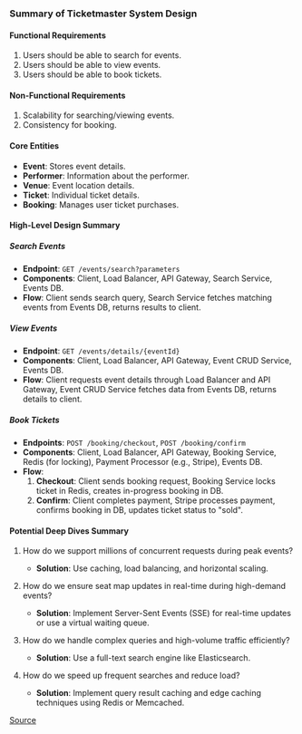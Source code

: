 ### Summary of Ticketmaster System Design

#### Functional Requirements
1. Users should be able to search for events.
2. Users should be able to view events.
3. Users should be able to book tickets.

#### Non-Functional Requirements
1. Scalability for searching/viewing events.
2. Consistency for booking.

#### Core Entities
- **Event**: Stores event details.
- **Performer**: Information about the performer.
- **Venue**: Event location details.
- **Ticket**: Individual ticket details.
- **Booking**: Manages user ticket purchases.

#### High-Level Design Summary

##### Search Events
- **Endpoint**: `GET /events/search?parameters`
- **Components**: Client, Load Balancer, API Gateway, Search Service, Events DB.
- **Flow**: Client sends search query, Search Service fetches matching events from Events DB, returns results to client.

##### View Events
- **Endpoint**: `GET /events/details/{eventId}`
- **Components**: Client, Load Balancer, API Gateway, Event CRUD Service, Events DB.
- **Flow**: Client requests event details through Load Balancer and API Gateway, Event CRUD Service fetches data from Events DB, returns details to client.

##### Book Tickets
- **Endpoints**: `POST /booking/checkout`, `POST /booking/confirm`
- **Components**: Client, Load Balancer, API Gateway, Booking Service, Redis (for locking), Payment Processor (e.g., Stripe), Events DB.
- **Flow**:
  1. **Checkout**: Client sends booking request, Booking Service locks ticket in Redis, creates in-progress booking in DB.
  2. **Confirm**: Client completes payment, Stripe processes payment, confirms booking in DB, updates ticket status to "sold".

#### Potential Deep Dives Summary

1. How do we support millions of concurrent requests during peak events?
   - **Solution**: Use caching, load balancing, and horizontal scaling.

2. How do we ensure seat map updates in real-time during high-demand events?
   - **Solution**: Implement Server-Sent Events (SSE) for real-time updates or use a virtual waiting queue.

3. How do we handle complex queries and high-volume traffic efficiently?
   - **Solution**: Use a full-text search engine like Elasticsearch.

4. How do we speed up frequent searches and reduce load?
   - **Solution**: Implement query result caching and edge caching techniques using Redis or Memcached.

[Source](https://www.hellointerview.com/learn/system-design/answer-keys/ticketmaster)
